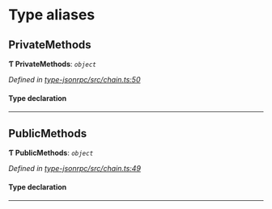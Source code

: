 

# Type aliases

<a id="privatemethods"></a>

##  PrivateMethods

**Ƭ PrivateMethods**: *`object`*

*Defined in [type-jsonrpc/src/chain.ts:50](https://github.com/polkadot-js/api/blob/ef78f2a/packages/type-jsonrpc/src/chain.ts#L50)*

#### Type declaration

[index: `string`]: [CreateItemOptions](_type_params_src_types_d_.md#createitemoptions)

___
<a id="publicmethods"></a>

##  PublicMethods

**Ƭ PublicMethods**: *`object`*

*Defined in [type-jsonrpc/src/chain.ts:49](https://github.com/polkadot-js/api/blob/ef78f2a/packages/type-jsonrpc/src/chain.ts#L49)*

#### Type declaration

[index: `string`]: [CreateItemOptions](_type_params_src_types_d_.md#createitemoptions)

___

